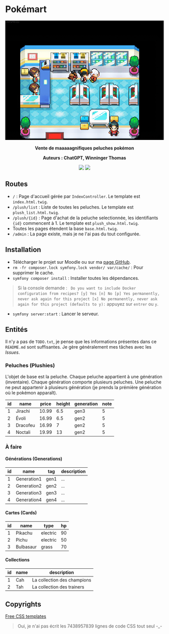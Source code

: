 # Pokémart
<p align="center">
    <img src="public/images/other/readme_pokemart.gif" alt="pokemart_gif">
</p>
<p align="center">
    <b>Vente de maaaaagnifiques peluches pokémon</b>
</p>
<p align="center">
    <b>Auteurs : ChatGPT, Winninger Thomas</b>
</p>
<p align="center">
    <a target="_blank" href="https://www.pokemoncenter.com/category/plush"><img src="https://img.shields.io/badge/pokémon-plushies-FF0000"/></a>
    <a target="_blank" href="https://github.com/Sckathach/pokemart"><img src="https://img.shields.io/badge/github-Sckathach-black"/></a>
</p>

## Routes
- `/` : Page d'accueil gérée par `IndexController`. Le template est `index.html.twig`.
- `/plush/list` : Liste de toutes les peluches. Le template est `plush_list.html.twig`.
- `/plush/{id}` : Page d'achat de la peluche selectionnée, les identifiants `{id}` commencent à 1. Le template est
`plush_show.html.twig`.
- Toutes les pages étendent la base `base.html.twig`.
- `/admin` : La page existe, mais je ne l'ai pas du tout configurée. 

## Installation
- Télécharger le projet sur Moodle ou sur ma [page GitHub](https://github.com/Sckathach/pokemart).
- `rm -fr composer.lock symfony.lock vendor/ var/cache/` : Pour supprimer le cache.
- `symfony composer install` : Installer toutes les dépendances.
> Si la console demande : ``` 
Do you want to include Docker configuration from recipes?
    [y] Yes
    [n] No
    [p] Yes permanently, never ask again for this project
    [x] No permanently, never ask again for this project
    (defaults to y):
``` appuyez sur `entrer` ou `y`.
- `symfony server:start` : Lancer le serveur.

## Entités
Il n'y a pas de `TODO.txt`, je pense que les informations présentes dans ce `README.md` sont suffisantes. Je gère 
généralement mes tâches avec les *Issues*.
### Peluches (Plushies)
L'objet de base est la peluche. Chaque peluche appartient à une génération (inventaire). Chaque génération comporte
plusieurs peluches. Une peluche ne peut appartenir à plusieurs génération (je prends la prémière génération où le
pokémon apparaît).

| id | name     | price | height | generation | note |
|----|----------|-------|--------|------------|------|
| 1  | Jirachi  | 10.99 | 6.5    | gen3       | 5    |
| 2  | Évoli    | 16.99 | 6.5    | gen2       | 5    |
| 3  | Dracofeu | 16.99 | 7      | gen2       | 5    |
| 4  | Noctali  | 19.99 | 13     | gen2       | 5    |

### À faire
#### Générations (Generations)
| id | name        | tag  | description |
|----|-------------|------|-------------|
| 1  | Generation1 | gen1 | ...         | 
| 2  | Generation2 | gen2 | ...         |
| 3  | Generation3 | gen3 | ...         |
| 4  | Generation4 | gen4 | ...         | 

#### Cartes (Cards)
| id | name      | type     | hp |
|----|-----------|----------|----| 
| 1  | Pikachu   | electric | 90 |
| 2  | Pichu     | electric | 50 |
| 3  | Bulbasaur | grass    | 70 |

#### Collections 
| id | name | description                 | 
|----|------|-----------------------------|
| 1  | Cah  | La collection des champions |
| 2  | Tah  | La collection des trainers  |

## Copyrights
[Free CSS templates](https://www.free-css.com/)

> Oui, je n'ai pas écrit les 7438957839 lignes de code CSS tout seul -_-
